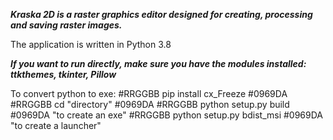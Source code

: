 ***Kraska 2D is a raster graphics editor designed
for creating, processing and saving raster images.***

The application is written in Python 3.8


***If you want to run directly, make sure you have the modules installed:
ttkthemes, tkinter, Pillow***


To convert python to exe:
#RRGGBB pip install cx_Freeze #0969DA
#RRGGBB cd "directory" #0969DA 
#RRGGBB python setup.py build #0969DA        "to create an exe"
#RRGGBB python setup.py bdist_msi #0969DA    "to create a launcher"

